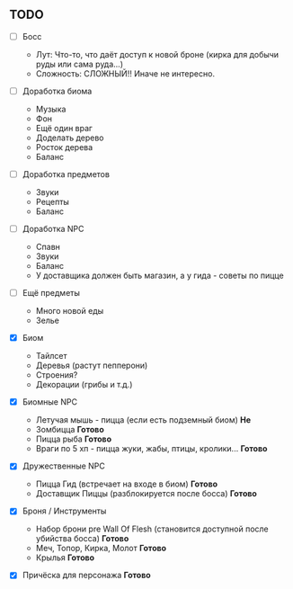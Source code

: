 ## TODO

- [ ] Босс
    * Лут: Что-то, что даёт доступ к новой броне (кирка для
      добычи руды или сама руда...)
    * Сложность: СЛОЖНЫЙ!! Иначе не интересно.

- [ ] Доработка биома
    * Музыка
    * Фон
    * Ещё один враг
    * Доделать дерево
    * Росток дерева
    * Баланс

- [ ] Доработка предметов
    * Звуки
    * Рецепты
    * Баланс

- [ ] Доработка NPC
    * Спавн
    * Звуки
    * Баланс
    * У доставщика должен быть магазин, а у гида - советы по пицце

- [ ] Ещё предметы
    * Много новой еды
    * Зелье

- [X] Биом
    * Тайлсет
    * Деревья (растут пепперони)
    * Строения?
    * Декорации (грибы и т.д.)

- [X] Биомные NPC
    * Летучая мышь - пицца (если есть подземный биом) ____Не____
    * Зомбицца ____Готово____
    * Пицца рыба ____Готово____            
    * Враги по 5 хп - пицца жуки, жабы, птицы, кролики... ____Готово____
- [X] Дружественные NPC
    * Пицца Гид (встречает на входе в биом) ____Готово____
    * Доставщик Пиццы (разблокируется после босса) ____Готово____

- [X] Броня / Инструменты
    * Набор брони pre Wall Of Flesh (становится доступной
      после убийства босса) ____Готово____
    * Меч, Топор, Кирка, Молот ____Готово____
    * Крылья ____Готово____

- [X] Причёска для персонажа ____Готово____
